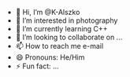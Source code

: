 - 👋 Hi, I’m @K-Alszko
- 👀 I’m interested in photography
- 🌱 I’m currently learning C++
- 💞️ I’m looking to collaborate on ...
- 📫 How to reach me e-mail
- 😄 Pronouns: He/Him
- ⚡ Fun fact: ...

<!---
K-Alszko/K-Alszko is a ✨ special ✨ repository because its `README.md` (this file) appears on your GitHub profile.
You can click the Preview link to take a look at your changes.
--->
